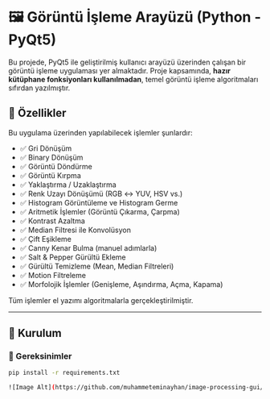 # 🖼️ Görüntü İşleme Arayüzü (Python - PyQt5)

Bu projede, PyQt5 ile geliştirilmiş kullanıcı arayüzü üzerinden çalışan bir görüntü işleme uygulaması yer almaktadır. Proje kapsamında, **hazır kütüphane fonksiyonları kullanılmadan**, temel görüntü işleme algoritmaları sıfırdan yazılmıştır.

## 📌 Özellikler

Bu uygulama üzerinden yapılabilecek işlemler şunlardır:

- ✅ Gri Dönüşüm
- ✅ Binary Dönüşüm
- ✅ Görüntü Döndürme
- ✅ Görüntü Kırpma
- ✅ Yaklaştırma / Uzaklaştırma
- ✅ Renk Uzayı Dönüşümü (RGB ↔ YUV, HSV vs.)
- ✅ Histogram Görüntüleme ve Histogram Germe
- ✅ Aritmetik İşlemler (Görüntü Çıkarma, Çarpma)
- ✅ Kontrast Azaltma
- ✅ Median Filtresi ile Konvolüsyon
- ✅ Çift Eşikleme
- ✅ Canny Kenar Bulma (manuel adımlarla)
- ✅ Salt & Pepper Gürültü Ekleme
- ✅ Gürültü Temizleme (Mean, Median Filtreleri)
- ✅ Motion Filtreleme
- ✅ Morfolojik İşlemler (Genişleme, Aşındırma, Açma, Kapama)

Tüm işlemler el yazımı algoritmalarla gerçekleştirilmiştir.

---

## 🧪 Kurulum

### 🔗 Gereksinimler

```bash
pip install -r requirements.txt

![Image Alt](https://github.com/muhammeteminayhan/image-processing-gui/blob/d05bf4f38d54cd3040e47fbfc99f2bdf4f1b0ae6/ui.png)



